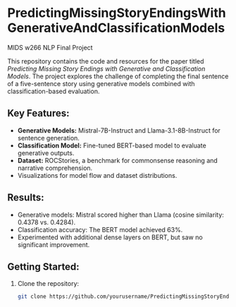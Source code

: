 # PredictingMissingStoryEndingsWithGenerativeAndClassificationModels
MIDS w266 NLP Final Project

This repository contains the code and resources for the paper titled *Predicting Missing Story Endings with Generative and Classification Models*. The project explores the challenge of completing the final sentence of a five-sentence story using generative models combined with classification-based evaluation.

## Key Features:
- **Generative Models:** Mistral-7B-Instruct and Llama-3.1-8B-Instruct for sentence generation.
- **Classification Model:** Fine-tuned BERT-based model to evaluate generative outputs.
- **Dataset:** ROCStories, a benchmark for commonsense reasoning and narrative comprehension.
- Visualizations for model flow and dataset distributions.

## Results:
- Generative models: Mistral scored higher than Llama (cosine similarity: 0.4378 vs. 0.4284).
- Classification accuracy: The BERT model achieved 63%.
- Experimented with additional dense layers on BERT, but saw no significant improvement.

## Getting Started:
1. Clone the repository:
   ```bash
   git clone https://github.com/yourusername/PredictingMissingStoryEndingsWithGenerativeAndClassificationModels.git
```
